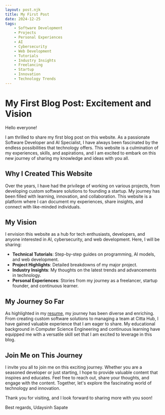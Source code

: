 ```yaml
---
layout: post.njk
title: My First Post
date: 2024-12-25
tags:
    - Software Development
    - Projects
    - Personal Experiences
    - AI
    - Cybersecurity
    - Web Development
    - Tutorials
    - Industry Insights
    - Freelancing
    - Startup
    - Innovation
    - Technology Trends
---
```

# My First Blog Post: Excitement and Vision

Hello everyone!

I am thrilled to share my first blog post on this website. As a passionate Software Developer and AI Specialist, I have always been fascinated by the endless possibilities that technology offers. This website is a culmination of my experiences, skills, and aspirations, and I am excited to embark on this new journey of sharing my knowledge and ideas with you all.

## Why I Created This Website

Over the years, I have had the privilege of working on various projects, from developing custom software solutions to founding a startup. My journey has been filled with learning, innovation, and collaboration. This website is a platform where I can document my experiences, share insights, and connect with like-minded individuals.

## My Vision

I envision this website as a hub for tech enthusiasts, developers, and anyone interested in AI, cybersecurity, and web development. Here, I will be sharing:

- **Technical Tutorials**: Step-by-step guides on programming, AI models, and web development.
- **Project Highlights**: Detailed breakdowns of my major project.
- **Industry Insights**: My thoughts on the latest trends and advancements in technology.
- **Personal Experiences**: Stories from my journey as a freelancer, startup founder, and continuous learner.

## My Journey So Far

As highlighted in my [resume](https://udaysinh.me), my journey has been diverse and enriching. From creating custom software solutions to managing a team at Citta Hub, I have gained valuable experience that I am eager to share. My educational background in Computer Science Engineering and continuous learning have equipped me with a versatile skill set that I am excited to leverage in this blog.

## Join Me on This Journey

I invite you all to join me on this exciting journey. Whether you are a seasoned developer or just starting, I hope to provide valuable content that inspires and educates. Feel free to reach out, share your thoughts, and engage with the content. Together, let's explore the fascinating world of technology and innovation.

Thank you for visiting, and I look forward to sharing more with you soon!

Best regards,
Udaysinh Sapate
